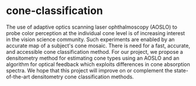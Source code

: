 # cone-classification
The use of adaptive optics scanning laser ophthalmoscopy (AOSLO) to probe color perception at the individual cone level is of increasing interest in the vision science community. Such experiments are enabled by an accurate map of a subject's cone mosaic. There is need for a fast, accurate, and accessible cone classification method. For our project, we propose a densitometry method for estimating cone types using an AOSLO and an algorithm for optical feedback which exploits differences in cone absorption spectra. We hope that this project will improve on or complement the state-of-the-art densitometry cone classification methods. 
